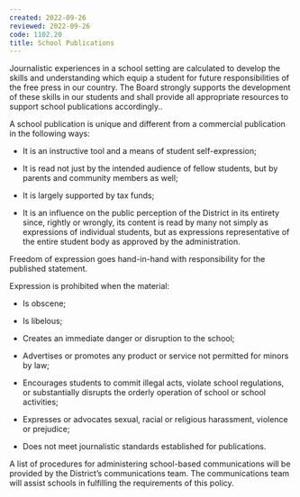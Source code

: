 ```yaml
---
created: 2022-09-26
reviewed: 2022-09-26
code: 1102.20
title: School Publications
---
```


Journalistic experiences in a school setting are calculated to develop the skills and understanding which equip a student for future responsibilities of the free press in our country. The Board strongly supports the development of these skills in our students and shall provide all appropriate resources to support school publications accordingly..

A school publication is unique and different from a commercial publication in the following ways:


- It is an instructive tool and a means of student self-expression;

- It is read not just by the intended audience of fellow students, but by parents and community members as well;

- It is largely supported by tax funds;

- It is an influence on the public perception of the District in its entirety since, rightly or wrongly, its content is read by many not simply as expressions of individual students, but as expressions representative of the entire student body as approved by the administration.

Freedom of expression goes hand-in-hand with responsibility for the published statement.

Expression is prohibited when the material:


- Is obscene;

- Is libelous;

- Creates an immediate danger or disruption to the school;

- Advertises or promotes any product or service not permitted for minors by law;

- Encourages students to commit illegal acts, violate school regulations, or substantially disrupts the orderly operation of school or school activities;

- Expresses or advocates sexual, racial or religious harassment, violence or prejudice;

- Does not meet journalistic standards established for publications.

A list of procedures for administering school-based communications will be provided by the District’s communications team. The communications team will assist schools in fulfilling the requirements of this policy.


